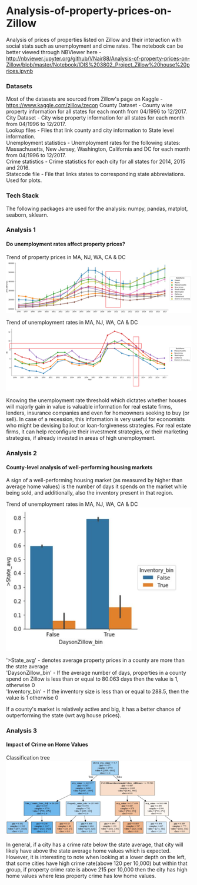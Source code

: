 # Analysis-of-property-prices-on-Zillow
Analysis of prices of properties listed on Zillow and their interaction with social stats such as unemployment and cime rates. The notebook can be better viewed through NBViewer here - http://nbviewer.jupyter.org/github/VNair88/Analysis-of-property-prices-on-Zillow/blob/master/Notebook/IDIS%203802_Project_Zillow%20house%20prices.ipynb

### Datasets
Most of the datasets are sourced from Zillow's page on Kaggle - https://www.kaggle.com/zillow/zecon
County Dataset - County wise property information for all states for each month from 04/1996 to 12/2017. <br>
City Dataset - City wise property information for all states for each month from 04/1996 to 12/2017. <br>
Lookup files - Files that link county and city information to State level information. <br>
Unemployment statistics - Unemployment rates for the following states: Massachusetts, New Jersey, Washington, California and DC for each month from 04/1996 to 12/2017. <br>
Crime statistics - Crime statistics for each city for all states for 2014, 2015 and 2016. <br>
Statecode file - File that links states to corresponding state abbreviations. Used for plots.


### Tech Stack
The following packages are used for the analysis:
numpy, pandas, matplot, seaborn, sklearn.

### Analysis 1
#### Do unemployment rates affect property prices?

Trend of property prices in MA, NJ, WA, CA & DC
![alt text][logo]

[logo]: https://github.com/VNair88/Analysis-of-property-prices-on-Zillow/blob/master/Plots/Picture1.png  "Plot1"

Trend of unemployment rates in MA, NJ, WA, CA & DC
![alt text][logo1]

[logo1]: https://github.com/VNair88/Analysis-of-property-prices-on-Zillow/blob/master/Plots/Picture2.png  "Plot2"


Knowing the unemployment rate threshold which dictates whether houses will majorly gain in value is valuable information for real estate firms, lenders, insurance companies and even for homeowners seeking to buy (or sell). In case of a recession, this information is very useful for economists who might be devising bailout or loan-forgiveness strategies. For real estate firms, it can help reconfigure their investment strategies, or their marketing strategies, if already invested in areas of high unemployment.

### Analysis 2
#### County-level analysis of well-performing housing markets 
A sign of a well-performing housing market (as measured by higher than average home values) is the number of days it spends on the market while being sold, and additionally, also the inventory present in that region.

Trend of unemployment rates in MA, NJ, WA, CA & DC
![alt text][logo2]

[logo2]: https://github.com/VNair88/Analysis-of-property-prices-on-Zillow/blob/master/Plots/Capture.JPG  "Plot3"

'>State_avg' - denotes average property prices in a county are more than the state average <br>
'DaysonZillow_bin' - If the average number of days, properties in a county spend on Zillow is less than or equal to 80.063 days then the value is 1, otherwise 0 <br>
'Inventory_bin' - If the inventory size is less than or equal to 288.5, then the value is 1 otherwise 0


If a county's market is relatively active and big, it has a better chance of outperforming the state (wrt avg house prices).  

### Analysis 3
#### Impact of Crime on Home Values 

Classification tree
![alt text][logo3]

[logo3]: https://github.com/VNair88/Analysis-of-property-prices-on-Zillow/blob/master/Plots/Capture1.JPG  "Plot4"

In general, if a city has a crime rate below the state average, that city will likely have above the state average home values which is expected. 
However, it is interesting to note when looking at a lower depth on the left, that some cities have high crime rate(above 120 per 10,000) but within that group, if property crime rate is above 215 per 10,000 then the city has high home values where less property crime has low home values.
